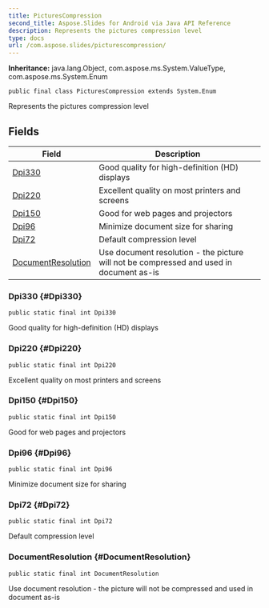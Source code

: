```yaml
---
title: PicturesCompression
second_title: Aspose.Slides for Android via Java API Reference
description: Represents the pictures compression level
type: docs
url: /com.aspose.slides/picturescompression/
---
```

**Inheritance:**
java.lang.Object, com.aspose.ms.System.ValueType, com.aspose.ms.System.Enum
```
public final class PicturesCompression extends System.Enum
```

Represents the pictures compression level
## Fields

| Field | Description |
| --- | --- |
| [Dpi330](#Dpi330) | Good quality for high-definition (HD) displays |
| [Dpi220](#Dpi220) | Excellent quality on most printers and screens |
| [Dpi150](#Dpi150) | Good for web pages and projectors |
| [Dpi96](#Dpi96) | Minimize document size for sharing |
| [Dpi72](#Dpi72) | Default compression level |
| [DocumentResolution](#DocumentResolution) | Use document resolution - the picture will not be compressed and used in document as-is |
### Dpi330 {#Dpi330}
```
public static final int Dpi330
```


Good quality for high-definition (HD) displays

### Dpi220 {#Dpi220}
```
public static final int Dpi220
```


Excellent quality on most printers and screens

### Dpi150 {#Dpi150}
```
public static final int Dpi150
```


Good for web pages and projectors

### Dpi96 {#Dpi96}
```
public static final int Dpi96
```


Minimize document size for sharing

### Dpi72 {#Dpi72}
```
public static final int Dpi72
```


Default compression level

### DocumentResolution {#DocumentResolution}
```
public static final int DocumentResolution
```


Use document resolution - the picture will not be compressed and used in document as-is

